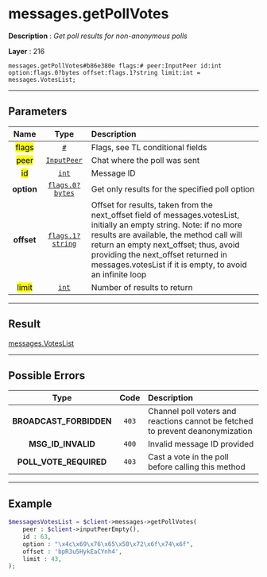 # messages.getPollVotes

**Description** : *Get poll results for non\-anonymous polls*

**Layer** : 216

```tl
messages.getPollVotes#b86e380e flags:# peer:InputPeer id:int option:flags.0?bytes offset:flags.1?string limit:int = messages.VotesList;
```

---

## Parameters

| Name | Type | Description |
| :---: | :---: | :--- |
| <mark>flags</mark> | [`#`](type/#) | Flags, see TL conditional fields |
| <mark>peer</mark> | [`InputPeer`](type/InputPeer) | Chat where the poll was sent |
| <mark>id</mark> | [`int`](type/int) | Message ID |
| **option** | [`flags.0?bytes`](type/bytes) | Get only results for the specified poll option |
| **offset** | [`flags.1?string`](type/string) | Offset for results, taken from the next_offset field of messages.votesList, initially an empty string. Note: if no more results are available, the method call will return an empty next_offset; thus, avoid providing the next_offset returned in messages.votesList if it is empty, to avoid an infinite loop |
| <mark>limit</mark> | [`int`](type/int) | Number of results to return |

---

## Result

[messages.VotesList](type/messages.VotesList)

---

## Possible Errors

| Type | Code | Description |
| :---: | :---: | :--- |
| **BROADCAST_FORBIDDEN** | `403` | Channel poll voters and reactions cannot be fetched to prevent deanonymization |
| **MSG_ID_INVALID** | `400` | Invalid message ID provided |
| **POLL_VOTE_REQUIRED** | `403` | Cast a vote in the poll before calling this method |

---

## Example

```php
$messagesVotesList = $client->messages->getPollVotes(
	peer : $client->inputPeerEmpty(),
	id : 63,
	option : "\x4c\x69\x76\x65\x50\x72\x6f\x74\x6f",
	offset : 'bpR3u5HykEaCYnh4',
	limit : 43,
);
```